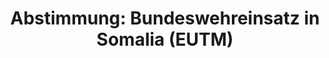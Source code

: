 ---
layout: abstimmung
title: "Abstimmung: Bundeswehreinsatz in Somalia (EUTM)"
categories:
 - Bundeswehr
 - Ausland
tags:
 - EUTM
 - Somalia
 - EU
 - Ausbildung
 - UN
abstimmung:
 legislaturperiode: 18
 bundestagssitzung: 97
 abstimmung: 1
links:
 - title: https://www.bundestag.de/parlament/plenum/abstimmung/abstimmung?id=330
   url: https://www.bundestag.de/parlament/plenum/abstimmung/abstimmung?id=330
data:
 - title: Abstimmungsergebnis 20150326_1-data.pdf
   url: /res/abstimmungsliste/20150326_1-data.pdf
 - title: Abstimmungsergebnis 20150326_1_xls-data.csv
   url: /res/abstimmungsliste/analyses/20150326_1_xls-data.csv
documents:
 - title: Drucksache 18/04203.pdf
   url: http://dip21.bundestag.de/dip21/btd/18/042/1804203.pdf
   local: /res/abstimmungsdaten/018-097-01/1804203.pdf
 - title: Drucksache 18/04447.pdf
   url: http://dip21.bundestag.de/dip21/btd/18/044/1804447.pdf
   local: /res/abstimmungsdaten/018-097-01/1804447.pdf
preview: |
     Deutscher Bundestag
    
     97. Sitzung des Deutschen Bundestages
     am Donnerstag, 26.März 2015
    
     Endgültiges Ergebnis der Namentlichen Abstimmung Nr. 1
    
     Beschlussempfehlung des Auswärtigen Ausschusses (3. Ausschuss) zu dem Antrag der
     Bundesregierung
     Fortsetzung der Beteiligung bewaffneter deutscher Streitkräfte an der EU-geführten
     Ausbildungs- und Beratungsmission EUTM Somalia auf Grundlage des Ersuchens der
     somalischen Regierung mit Schreiben vom 27. November 2012 und 11. Januar 2013 sowie
     der Beschlüsse des Rates der Europäischen Union vom 15. Februar 2010 und 22. Januar
     2013 in Verbindung mit den Resolutionen 1872 (2009) und 2158 (2014) des
     Sicherheitsrates der Vereinten Nationen
     Drucksachen 18/4203 und 18/4447
    
     Abgegebene Stimmen insgesamt:
    
     577
    
     Nicht abgegebene Stimmen:
     Ja-Stimmen:
    
     54
     453
    
     Nein-Stimmen:
    
     115
    
     Enthaltungen:
    
     9
    
     Ungültige:
    
     0
    
     Berlin, den 26.03.2015
    
     Beginn: 15:32
     Ende: 15:35
---